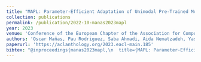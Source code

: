 ```yaml
---
title: "MAPL: Parameter-Efficient Adaptation of Unimodal Pre-Trained Models for Vision-Language Few-Shot Prompting"
collection: publications
permalink: /publication/2022-10-manas2023mapl
year: 2023
venue: 'Conference of the European Chapter of the Association for Computational Linguistics'
authors: 'Oscar Mañas, Pau Rodriguez, Saba Ahmadi, Aida Nematzadeh, Yash Goyal, Aishwarya Agrawal'
paperurl: 'https://aclanthology.org/2023.eacl-main.185'
bibtex: "@inproceedings{manas2023mapl,\n  title={MAPL: Parameter-Efficient Adaptation of Unimodal Pre-Trained Models for Vision-Language Few-Shot Prompting},\n  author={Mañas, Oscar and Lopez, Pau Rodriguez and Ahmadi, Saba and Nematzadeh, Aida and Goyal, Yash and Agrawal, Aishwarya},\n  booktitle={Proceedings of the 17th Conference of the European Chapter of the Association for Computational Linguistics},\n  pages={2515--2540},\n  year={2023}\n}"
---
```

